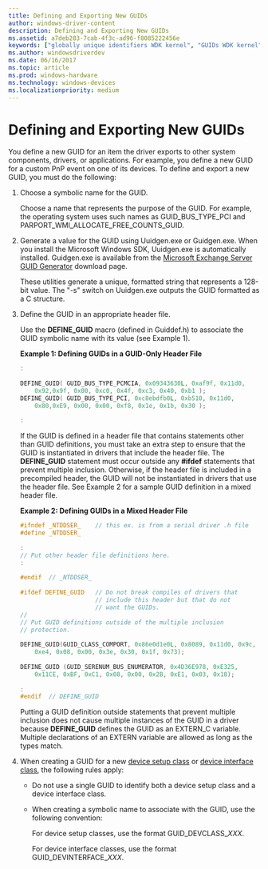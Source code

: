```yaml
---
title: Defining and Exporting New GUIDs
author: windows-driver-content
description: Defining and Exporting New GUIDs
ms.assetid: a7deb283-7cab-4f3c-ad96-f8085222456e
keywords: ["globally unique identifiers WDK kernel", "GUIDs WDK kernel", "identifiers WDK GUIDs", "exporting GUIDs"]
ms.author: windowsdriverdev
ms.date: 06/16/2017
ms.topic: article
ms.prod: windows-hardware
ms.technology: windows-devices
ms.localizationpriority: medium
---
```


# Defining and Exporting New GUIDs





You define a new GUID for an item the driver exports to other system components, drivers, or applications. For example, you define a new GUID for a custom PnP event on one of its devices. To define and export a new GUID, you must do the following:

1.  Choose a symbolic name for the GUID.

    Choose a name that represents the purpose of the GUID. For example, the operating system uses such names as GUID\_BUS\_TYPE\_PCI and PARPORT\_WMI\_ALLOCATE\_FREE\_COUNTS\_GUID.

2.  Generate a value for the GUID using Uuidgen.exe or Guidgen.exe. When you install the Microsoft Windows SDK, Uuidgen.exe is automatically installed. Guidgen.exe is available from the [Microsoft Exchange Server GUID Generator](http://go.microsoft.com/fwlink/p/?linkid=121586) download page.

    These utilities generate a unique, formatted string that represents a 128-bit value. The "-s" switch on Uuidgen.exe outputs the GUID formatted as a C structure.

3.  Define the GUID in an appropriate header file.

    Use the **DEFINE\_GUID** macro (defined in Guiddef.h) to associate the GUID symbolic name with its value (see Example 1).

    **Example 1: Defining GUIDs in a GUID-Only Header File**

    ```cpp
    :
     
    DEFINE_GUID( GUID_BUS_TYPE_PCMCIA, 0x09343630L, 0xaf9f, 0x11d0, 
        0x92,0x9f, 0x00, 0xc0, 0x4f, 0xc3, 0x40, 0xb1 );
    DEFINE_GUID( GUID_BUS_TYPE_PCI, 0xc8ebdfb0L, 0xb510, 0x11d0, 
        0x80,0xE9, 0x00, 0x00, 0xf8, 0x1e, 0x1b, 0x30 );
     
    :
    ```

    If the GUID is defined in a header file that contains statements other than GUID definitions, you must take an extra step to ensure that the GUID is instantiated in drivers that include the header file. The **DEFINE\_GUID** statement must occur outside any **\#ifdef** statements that prevent multiple inclusion. Otherwise, if the header file is included in a precompiled header, the GUID will not be instantiated in drivers that use the header file. See Example 2 for a sample GUID definition in a mixed header file.

    **Example 2: Defining GUIDs in a Mixed Header File**

    ```cpp
    #ifndef _NTDDSER_    // this ex. is from a serial driver .h file
    #define _NTDDSER_
     
    :
    // Put other header file definitions here.
    :
     
    #endif  // _NTDDSER_
     
    #ifdef DEFINE_GUID   // Do not break compiles of drivers that 
                         // include this header but that do not
                         // want the GUIDs.
    //
    // Put GUID definitions outside of the multiple inclusion 
    // protection.
     
    DEFINE_GUID(GUID_CLASS_COMPORT, 0x86e0d1e0L, 0x8089, 0x11d0, 0x9c,
        0xe4, 0x08, 0x00, 0x3e, 0x30, 0x1f, 0x73);
     
    DEFINE_GUID (GUID_SERENUM_BUS_ENUMERATOR, 0x4D36E978, 0xE325, 
        0x11CE, 0xBF, 0xC1, 0x08, 0x00, 0x2B, 0xE1, 0x03, 0x18);
     
    :
    #endif  // DEFINE_GUID
    ```

    Putting a GUID definition outside statements that prevent multiple inclusion does not cause multiple instances of the GUID in a driver because **DEFINE\_GUID** defines the GUID as an EXTERN\_C variable. Multiple declarations of an EXTERN variable are allowed as long as the types match.

4.  When creating a GUID for a new [device setup class](https://msdn.microsoft.com/library/windows/hardware/ff541509) or [device interface class](https://msdn.microsoft.com/library/windows/hardware/ff541339), the following rules apply:
    -   Do not use a single GUID to identify both a device setup class and a device interface class.

    -   When creating a symbolic name to associate with the GUID, use the following convention:

        For device setup classes, use the format GUID\_DEVCLASS\_*XXX*.

        For device interface classes, use the format GUID\_DEVINTERFACE\_*XXX*.

 

 




